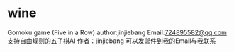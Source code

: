 # wine
Gomoku game (Five in a Row)
author:jinjiebang
Email:724895582@qq.com
支持自由规则的五子棋AI
作者：jinjiebang
可以发邮件到我的Email与我联系
